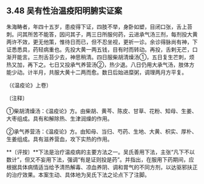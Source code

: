 ## 3.48 吴有性治温疫阳明腑实证案

朱海畴者，年四十五岁，患疫得下证，四肢不举，身卧如塑，目闭口张，舌上苔刺。问其所苦不能答，因问其子，两三日所服何药，云进承气汤三剂，每剂投大黄两许不效，更无他策，惟待日而已，但不忍坐视，更祈一诊。余诊得脉尚有神，下证悉悉具，药轻病重也。先投大黄一两五钱，目有时而转动。再投，舌剌无芒，口渐开能言。三剂舌苔少去，神思稍清。四日服柴胡清燥汤①，五日复生芒刺，烦热又加，再下之。七日又投承气养营汤②，热少退。八日仍用大承气汤，肢体方能少动。计半月，共服大黄十二两而愈。数日后始进糜粥，调理两月方平复。

（《温疫论》上卷）

〔注释〕

①柴胡清燥汤：《温疫论》方。由柴胡、黄芩、陈皮、甘草、花粉、知母、生姜、大枣组成。具有和解除热、生津润燥的作用。

②承气养营汤：《温疫论》方。由知母、当归、芍药、生地、大黄、枳实、厚朴、生姜组成。具有滋养营血，攻下实热的作用。

**〔评按〕**下法是治疗温疫病的主要方法之一。吴氏善用下法，主张“凡下不以数计”，但又不妄用下法，强调“有是证则投是药”。并指出，在服用下药期间，应根据具体病情适当给予清热解毒、凉血养阴、调和胃气的不同方剂，以达驱邪扶正的治疗效果。本案生动、具体地为吴氏下法之论点下了注脚。

